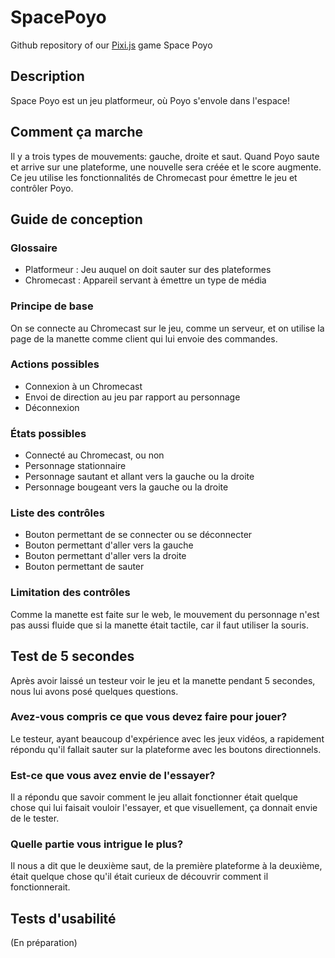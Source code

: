 # SpacePoyo
Github repository of our [Pixi.js](https://pixijs.com/) game Space Poyo

## Description
Space Poyo est un jeu platformeur, où Poyo s'envole dans l'espace!

## Comment ça marche
Il y a trois types de mouvements: gauche, droite et saut.
Quand Poyo saute et arrive sur une plateforme, une nouvelle sera créée et le score augmente.
Ce jeu utilise les fonctionnalités de Chromecast pour émettre le jeu et contrôler Poyo.

## Guide de conception
### Glossaire
- Platformeur : Jeu auquel on doit sauter sur des plateformes
- Chromecast : Appareil servant à émettre un type de média

### Principe de base
On se connecte au Chromecast sur le jeu, comme un serveur, et on utilise la page de la manette comme client qui lui envoie des commandes.

### Actions possibles
- Connexion à un Chromecast
- Envoi de direction au jeu par rapport au personnage
- Déconnexion

### États possibles
- Connecté au Chromecast, ou non
- Personnage stationnaire
- Personnage sautant et allant vers la gauche ou la droite
- Personnage bougeant vers la gauche ou la droite

### Liste des contrôles
- Bouton permettant de se connecter ou se déconnecter
- Bouton permettant d'aller vers la gauche
- Bouton permettant d'aller vers la droite
- Bouton permettant de sauter

### Limitation des contrôles
Comme la manette est faite sur le web, le mouvement du personnage n'est pas aussi fluide que si la manette était tactile, car il faut utiliser la souris.

## Test de 5 secondes
Après avoir laissé un testeur voir le jeu et la manette pendant 5 secondes, nous lui avons posé quelques questions.

### Avez-vous compris ce que vous devez faire pour jouer?
Le testeur, ayant beaucoup d'expérience avec les jeux vidéos, a rapidement répondu qu'il fallait sauter sur la plateforme avec les boutons directionnels.

### Est-ce que vous avez envie de l'essayer?
Il a répondu que savoir comment le jeu allait fonctionner était quelque chose qui lui faisait vouloir l'essayer, et que visuellement, ça donnait envie de le tester.

### Quelle partie vous intrigue le plus?
Il nous a dit que le deuxième saut, de la première plateforme à la deuxième, était quelque chose qu'il était curieux de découvrir comment il fonctionnerait.

## Tests d'usabilité
(En préparation)
